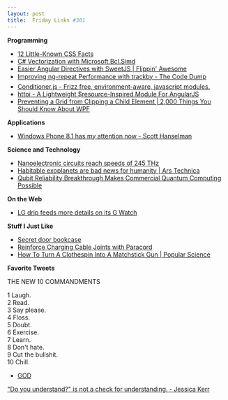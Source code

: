 ```yaml
---
layout: post
title:  Friday Links #301
---
```

**Programming**

  * [12 Little-Known CSS Facts](http://www.sitepoint.com/12-little-known-css-facts/)
  * [C# Vectorization with Microsoft.Bcl.Simd](http://blogs.microsoft.co.il/sasha/2014/04/22/c-vectorization-microsoft-bcl-simd/)
  * [Easier Angular Directives with SweetJS | Flippin' Awesome](http://flippinawesome.org/2014/04/21/easier-angular-directives-with-sweetjs/?utm_source=javascriptweekly&utm_medium=email)
  * [Improving ng-repeat Performance with trackby - The Code Dump](http://www.codelord.net/2014/04/15/improving-ng-repeat-performance-with-track-by/?utm_source=ng-newsletter&utm_campaign=a9233dab29-AngularJS_Newsletter_4_22_144_22_2014&utm_medium=email&utm_term=0_fa61364f13-a9233dab29-88880093/)
  * [Conditioner.js - Frizz free, environment-aware, javascript modules.](http://conditionerjs.com/)
  * [httpi - A Lightweight $resource-Inspired Module For AngularJS](http://www.bennadel.com/blog/2614-httpi-a-lightweight-resource-inspired-module-for-angularjs.htm)
  * [Preventing a Grid from Clipping a Child Element | 2,000 Things You Should Know About WPF](http://wpf.2000things.com/2014/04/23/1057-preventing-a-grid-from-clipping-a-child-element/)

**Applications**

  * [Windows Phone 8.1 has my attention now - Scott Hanselman](http://www.hanselman.com/blog/WindowsPhone81HasMyAttentionNow.aspx)

**Science and Technology**

  * [Nanoelectronic circuits reach speeds of 245 THz](http://www.gizmag.com/nanoelectronic-circuits-quantum-plasmonic-tunneling/31714/)
  * [Habitable exoplanets are bad news for humanity | Ars Technica](http://arstechnica.com/science/2014/04/habitable-exoplanets-are-bad-news-for-humanity/)
  * [Qubit Reliability Breakthrough Makes Commercial Quantum Computing Possible](http://www.ibtimes.co.uk/qubit-reliability-breakthrough-makes-commercial-quantum-computing-possibile-1445920)

**On the Web**

  * [LG drip feeds more details on its G Watch](http://www.gizmag.com/lg-g-watch-smartwatch-always-on/31753/)

**Stuff I Just Like**

  * [Secret door bookcase](http://www.instructables.com/id/Secret-door-bookcase/?ALLSTEPS)
  * [Reinforce Charging Cable Joints with Paracord](http://lifehacker.com/reinforce-charging-cable-joints-with-paracord-1564412733)
  * [How To Turn A Clothespin Into A Matchstick Gun | Popular Science](http://www.popsci.com/article/diy/how-turn-clothespin-matchstick-gun)

**Favorite Tweets**

THE NEW 10 COMMANDMENTS

1 Laugh.   
2 Read.  
3 Say please.  
4 Floss.  
5 Doubt.  
6 Exercise.  
7 Learn.  
8 Don't hate.  
9 Cut the bullshit.   
10 Chill.  
- [GOD](https://twitter.com/TheTweetOfGod/status/457723264312172545)

["Do you understand?" is not a check for understanding. - Jessica Kerr](https://twitter.com/jessitron/status/458637707007119361)

